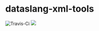 # dataslang-xml-tools

![Travis-Ci](https://travis-ci.org/dataslang/dataslang-xml-tools.svg?branch=master)
[![](https://jitpack.io/v/dataslang/dataslang-xml-tools.svg)](https://jitpack.io/#dataslang/dataslang-xml-tools)

